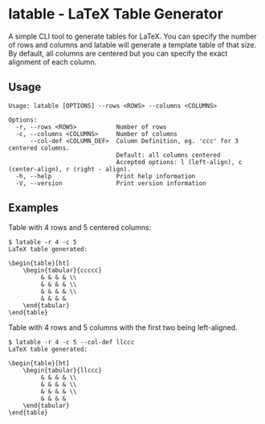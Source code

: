 # latable - LaTeX Table Generator

A simple CLI tool to generate tables for LaTeX. You can specify the number of rows
and columns and latable will generate a template table of that size. By default,
all columns are centered but you can specify the exact alignment of each column.

## Usage
```
Usage: latable [OPTIONS] --rows <ROWS> --columns <COLUMNS>

Options:
  -r, --rows <ROWS>           Number of rows
  -c, --columns <COLUMNS>     Number of columns
      --col-def <COLUMN_DEF>  Column Definition, eg. 'ccc' for 3 centered columns.
                              Default: all columns centered
                              Accepted options: l (left-align), c (center-align), r (right - align).
  -h, --help                  Print help information
  -V, --version               Print version information
```

## Examples

Table with 4 rows and 5 centered columns:

```
$ latable -r 4 -c 5
LaTeX table generated:

\begin{table}[ht]
    \begin{tabular}{ccccc}
         & & & & \\
         & & & & \\
         & & & & \\
         & & & & 
    \end{tabular}
\end{table}
```

Table with 4 rows and 5 columns with the first two being left-aligned.

```
$ latable -r 4 -c 5 --col-def llccc
LaTeX table generated:

\begin{table}[ht]
    \begin{tabular}{llccc}
         & & & & \\
         & & & & \\
         & & & & \\
         & & & & 
    \end{tabular}
\end{table}

```

